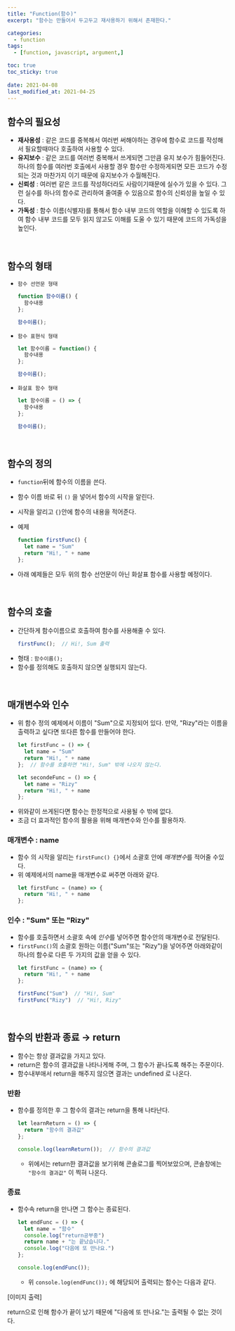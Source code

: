 ```yaml
---
title: "Function(함수)"
excerpt: "함수는 만들어서 두고두고 재사용하기 위해서 존재한다."

categories:
  - function
tags:
  - [function, javascript, argument,]

toc: true
toc_sticky: true
 
date: 2021-04-08
last_modified_at: 2021-04-25
---
```



##  함수의 필요성

  - **재사용성** : 같은 코드를 중복해서 여러번 써해야하는 경우에 함수로 코드를 작성해서 필요할때마다 호출하여 사용할 수 있다.
  - **유지보수** : 같은 코드를 여러번 중복해서 쓰게되면 그만큼 유지 보수가 힘들어진다. 하나의 함수를 여러번 호출에서 사용할 경우 함수만 수정하게되면 모든 코드가 수정되는 것과 마찬가지 이기 때문에 유지보수가 수월해진다.
  - **신뢰성** : 여러번 같은 코드를 작성하더라도 사람이기때문에 실수가 있을 수 있다. 그런 실수를 하나의 함수로 관리하여 줄여줄 수 있음으로 함수의 신뢰성을 높일 수 있다.
  - **가독성** : 함수 이름(식별자)를 통해서 함수 내부 코드의 역할을 이해할 수 있도록 하여 함수 내부 코드를 모두 읽지 않고도 이해를 도울 수 있기 때문에 코드의 가독성을 높인다.

<br>

## 함수의 형태


  - `함수 선언문 형태`
    ```jsx
    function 함수이름() {
      함수내용
    };
    
    함수이름();
    ```
    
  - `함수 표현식 형태`
    ```jsx
    let 함수이름 = function() {
      함수내용
    };
    
    함수이름();
    ```
    
  - `화살표 함수 형태`
    ```jsx
    let 함수이름 = () => {
      함수내용
    };
    
    함수이름();
    ```
<br>

## 함수의 정의
  - `function`뒤에 함수의 이름을 쓴다.
  - 함수 이름 바로 뒤 `()` 을 넣어서 함수의 시작을 알린다.
  - 시작을 알리고 `{}`안에 함수의 내용을 적어준다.

  - 예제
    ```jsx
    function firstFunc() {
      let name = "Sum"
      return "Hi!, " + name
    };
    ```
  - 아래 예제들은 모두 위의 함수 선언문이 아닌 화살표 함수를 사용할 예정이다.

<br>

## 함수의 호출

  - 간단하게 함수이름으로 호출하여 함수를 사용해줄 수 있다.
    ```jsx
    firstFunc();  // Hi!, Sum 출력
    ```
  - 형태 : `함수이름();`
  - 함수를 정의해도 호출하지 않으면 실행되지 않는다.
  <br>

## 매개변수와 인수


  - 위 함수 정의 예제에서 이름이 "Sum"으로 지정되어 있다. 만약, "Rizy"라는 이름을 출력하고 싶다면 또다른 함수를 만들어야 한다.
    ```jsx
    let firstFunc = () => {
      let name = "Sum"
      return "Hi!, " + name
    };  // 함수를 호출하면 "Hi!, Sum" 밖에 나오지 않는다.
    
    let secondeFunc = () => {
      let name = "Rizy"
      return "Hi!, " + name
    };
    ```
  - 위와같이 쓰게된다면 함수는 한정적으로 사용될 수 밖에 없다.
  - 조금 더 효과적인 함수의 활용을 위해 매개변수와 인수를 활용하자.

### 매개변수 : name

  - 함수 의 시작을 알리는 `firstFunc() {}`에서 소괄호 안에 *매개변수*를 적어줄 수있다.
  - 위 예제에서의 name을 매개변수로 써주면 아래와 같다.
    ```jsx
    let firstFunc = (name) => {
      return "Hi!, " + name
    };
    ```


### 인수 : "Sum" 또는 "Rizy"

  - 함수를 호출하면서 소괄호 속에 *인수*를 넣어주면 함수안의 매개변수로 전달된다.
  - `firstFunc()`의 소괄호 원하는 이름("Sum"또는 "Rizy")을 넣어주면 아래와같이 하나의 함수로 다른 두 가지의 값을 얻을 수 있다.
    ```jsx
    let firstFunc = (name) => {
      return "Hi!, " + name
    };

    firstFunc("Sum")  // "Hi!, Sum"
    firstFunc("Rizy")  // "Hi!, Rizy"
    ```
    <br>

## 함수의 반환과 종료 → return

  - 함수는 항상 결과값을 가지고 있다.
  - return은 함수의 결과값을 나타나게해 주며, 그 함수가 끝나도록 해주는 주문이다. 
  - 함수내부애서 return을 해주지 않으면 결과는 undefined 로 나온다.

### 반환

  - 함수를 정의한 후 그 함수의 결과는 return을 통해 나타난다.
    ```jsx
    let learnReturn = () => {
      return "함수의 결과값"
    };

    console.log(learnReturn());  // 함수의 결과값
    ```
    - 위에서는 return한 결과값을 보기위해 콘솔로그를 찍어보았으며, 콘솔창에는 `"함수의 결과값"` 이 찍혀 나온다.

### 종료

  - 함수속 return을 만나면 그 함수는 종료된다.
    ```jsx
    let endFunc = () => {
      let name = "함수"
      console.log("return공부중")
      return name + "는 끝났습니다."
      console.log("다음에 또 만나요.")
    };

    console.log(endFunc());
    ```
    - 위 `console.log(endFunc());` 에 해당되어 출력되는 함수는 다음과 같다. 

[이미지 출력]
<!-- ![https://s3-us-west-2.amazonaws.com/secure.notion-static.com/69c89b7a-34ed-4b76-b532-dad624cd1dd3/Untitled.png](https://s3-us-west-2.amazonaws.com/secure.notion-static.com/69c89b7a-34ed-4b76-b532-dad624cd1dd3/Untitled.png) -->

return으로 인해 함수가 끝이 났기 때문에 "다음에 또 만나요."는 출력될 수 없는 것이다.